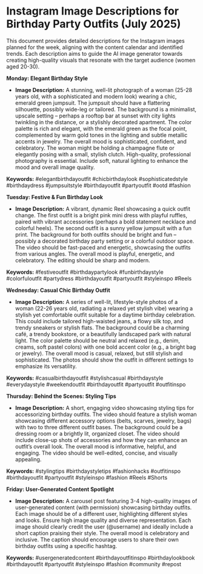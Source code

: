 # Instagram Image Descriptions for Birthday Party Outfits (July 2025)

This document provides detailed descriptions for the Instagram images planned for the week, aligning with the content calendar and identified trends.  Each description aims to guide the AI image generator towards creating high-quality visuals that resonate with the target audience (women aged 20-30).


**Monday: Elegant Birthday Style**

* **Image Description:** A stunning, well-lit photograph of a woman (25-28 years old, with a sophisticated and modern look) wearing a chic, emerald green jumpsuit.  The jumpsuit should have a flattering silhouette, possibly wide-leg or tailored.  The background is a minimalist, upscale setting – perhaps a rooftop bar at sunset with city lights twinkling in the distance, or a stylishly decorated apartment.  The color palette is rich and elegant, with the emerald green as the focal point, complemented by warm gold tones in the lighting and subtle metallic accents in jewelry. The overall mood is sophisticated, confident, and celebratory.  The woman might be holding a champagne flute or elegantly posing with a small, stylish clutch.  High-quality, professional photography is essential.  Include soft, natural lighting to enhance the mood and overall image quality.

**Keywords:** #elegantbirthdayoutfit #chicbirthdaylook #sophisticatedstyle #birthdaydress #jumpsuitstyle #birthdayoutfit #partyoutfit #ootd #fashion


**Tuesday: Festive & Fun Birthday Look**

* **Image Description:** A vibrant, dynamic Reel showcasing a quick outfit change. The first outfit is a bright pink mini dress with playful ruffles, paired with vibrant accessories (perhaps a bold statement necklace and colorful heels). The second outfit is a  sunny yellow jumpsuit with a fun print. The background for both outfits should be bright and fun – possibly a decorated birthday party setting or a colorful outdoor space. The video should be fast-paced and energetic, showcasing the outfits from various angles. The overall mood is playful, energetic, and celebratory. The editing should be sharp and modern.

**Keywords:** #festiveoutfit #birthdaypartylook #funbirthdaystyle #colorfuloutfit #partydress #birthdayoutfit #partyoutfit #styleinspo #Reels


**Wednesday: Casual Chic Birthday Outfit**

* **Image Description:** A series of well-lit, lifestyle-style photos of a woman (22-26 years old, radiating a relaxed yet stylish vibe) wearing a stylish yet comfortable outfit suitable for a daytime birthday celebration. This could include tailored high-waisted jeans, a flowy silk top, and trendy sneakers or stylish flats. The background could be a charming café, a trendy bookstore, or a beautifully landscaped park with natural light. The color palette should be neutral and relaxed (e.g., denim, creams, soft pastel colors) with one bold accent color (e.g., a bright bag or jewelry).  The overall mood is casual, relaxed, but still stylish and sophisticated. The photos should show the outfit in different settings to emphasize its versatility.

**Keywords:** #casualbirthdayoutfit #stylishcasual #birthdaystyle #everydaystyle #weekendoutfit #birthdayoutfit #partyoutfit #outfitinspo


**Thursday: Behind the Scenes: Styling Tips**

* **Image Description:** A short, engaging video showcasing styling tips for accessorizing birthday outfits.  The video should feature a stylish woman showcasing different accessory options (belts, scarves, jewelry, bags) with two to three different outfit bases.  The background could be a dressing room or a brightly lit, organized closet.  The video should include close-up shots of accessories and how they can enhance an outfit’s overall look.  The overall mood is informative, helpful, and engaging.  The video should be well-edited, concise, and visually appealing.

**Keywords:** #stylingtips #birthdaystyletips #fashionhacks #outfitinspo #birthdayoutfit #partyoutfit #styleinspo #fashion #Reels #Shorts


**Friday: User-Generated Content Spotlight**

* **Image Description:** A carousel post featuring 3-4 high-quality images of user-generated content (with permission) showcasing birthday outfits. Each image should be of a different user, highlighting different styles and looks.  Ensure high image quality and diverse representation.  Each image should clearly credit the user (@username) and ideally include a short caption praising their style.  The overall mood is celebratory and inclusive.  The caption should encourage users to share their own birthday outfits using a specific hashtag.

**Keywords:** #usergeneratedcontent #birthdayoutfitinspo #birthdaylookbook #birthdayoutfit #partyoutfit #styleinspo #fashion #community  #repost